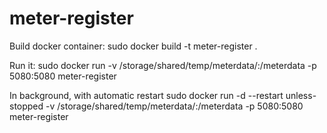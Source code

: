 # meter-register

Build docker container: sudo docker build -t meter-register .

Run it: sudo docker run -v /storage/shared/temp/meterdata/:/meterdata -p 5080:5080 meter-register

In background, with automatic restart
sudo docker run -d --restart unless-stopped -v /storage/shared/temp/meterdata/:/meterdata -p 5080:5080 meter-register